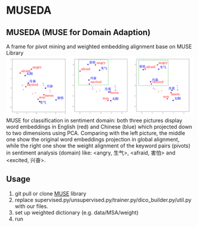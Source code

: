 # MUSEDA
## MUSEDA (MUSE for Domain Adaption)
A frame for pivot mining and weighted embedding alignment base on MUSE Library
![](./mused.png)
MUSE for classification in sentiment domain: both three pictures display word embeddings in English (red) and Chinese (blue) which projected down to two dimensions using PCA. Comparing with the left picture, the middle one show the original word embeddings projection in global alignment, while the right one show the weight alignment of the keyword pairs (pivots) in sentiment analysis (domain) like: <angry, 生气>, <afraid, 害怕> and <excited, 兴奋>.

## Usage
1. git pull or clone [MUSE](http://pytorch.org/) library
2. replace supervised.py/unsupervised.py/trainer.py/dico_builder.py/util.py with our files.
3. set up weighted dictionary (e.g. data/MSA/weight)
4. run

